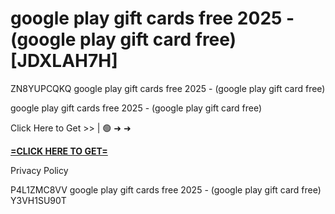 # google play gift cards free 2025 - (google play gift card free) [JDXLAH7H]

ZN8YUPCQKQ google play gift cards free 2025 - (google play gift card free)

google play gift cards free 2025 - (google play gift card free)

Click Here to Get >> | 🟢 ➜ ➜ 

**[=CLICK HERE TO GET=](https://www.google.com/url?q=https%3A%2F%2Fappbitly.com%2FvBuer)**

Privacy Policy

 P4L1ZMC8VV google play gift cards free 2025 - (google play gift card free) Y3VH1SU90T

